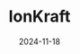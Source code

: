 ---  
layout: startup_page  
title: "IonKraft"  
id: "ionkraft.com"  
permalink: "/ionkraftionkraft.com11182024/"  
website: "https://ionkraft.com/"  
funding_round: "Equity"  
funding_amount: "€3.5M"  
investors: "M Ventures, TechVision Fund, High-Tech-Grünferfonds"  
about: "IonKraft develops plasma-based barrier coatings for the packaging industry, offering a recyclable alternative to non-recyclable solutions. Their technology aims to replace materials like PFAS and glass, maximizing recycled content in plastic packaging. The company is a spin-off from RWTH Aachen University."  
markets: "Packaging, Industrial Machinery Manufacturing"  
hq: "Aachen, North Rhine-Westphalia, Germany"  
founded_year: "2021"  
linkedin: "https://www.linkedin.com/company/ionkraft"  
twitter: ""  
instagram: ""  
facebook: ""  
crunchbase: "https://www.crunchbase.com/organization/ionkraft"  
pitchbook: ""  

date_display: "18-Nov-2024"  
date: "2024-11-18"

# SEO Optimization  
meta_title: "IonKraft - Equity Funding (€3.5M)"  
meta_description: "IonKraft, IonKraft develops plasma-based barrier coatings for the packaging industry, offering a recyclable alternative to non-recyclable solutions. Their techn..."  
meta_keywords: "IonKraft, Packaging, Industrial Machinery Manufacturing, Equity funding"  
canonical_url: "https://startup.projectstartups.com/ionkraftionkraft.com11182024/"  
---